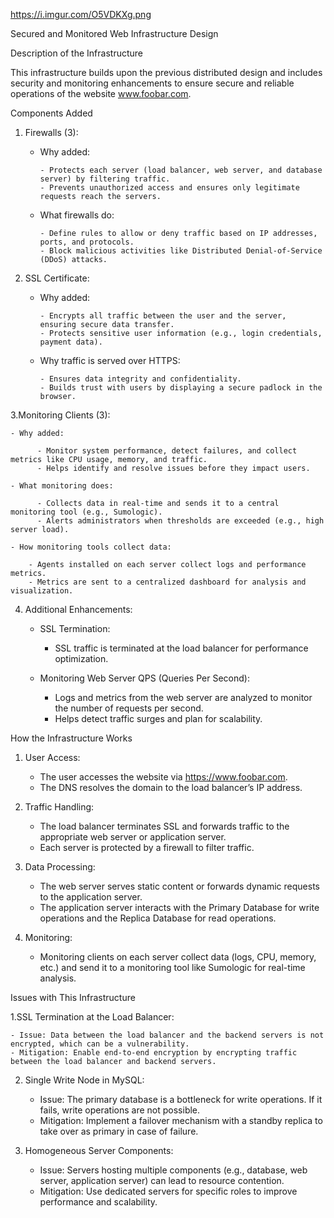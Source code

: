 https://i.imgur.com/O5VDKXg.png

Secured and Monitored Web Infrastructure Design

Description of the Infrastructure

This infrastructure builds upon the previous distributed design and includes security and monitoring 
enhancements to ensure secure and reliable operations of the website www.foobar.com.

Components Added
1. Firewalls (3):

    - Why added:

          - Protects each server (load balancer, web server, and database server) by filtering traffic.
          - Prevents unauthorized access and ensures only legitimate requests reach the servers.

    - What firewalls do:

          - Define rules to allow or deny traffic based on IP addresses, ports, and protocols.
          - Block malicious activities like Distributed Denial-of-Service (DDoS) attacks.

2. SSL Certificate:

    - Why added:

          - Encrypts all traffic between the user and the server, ensuring secure data transfer.
          - Protects sensitive user information (e.g., login credentials, payment data).

    - Why traffic is served over HTTPS:

          - Ensures data integrity and confidentiality.
          - Builds trust with users by displaying a secure padlock in the browser.

3.Monitoring Clients (3):

    - Why added:

          - Monitor system performance, detect failures, and collect metrics like CPU usage, memory, and traffic.
          - Helps identify and resolve issues before they impact users.

    - What monitoring does:

          - Collects data in real-time and sends it to a central monitoring tool (e.g., Sumologic).
          - Alerts administrators when thresholds are exceeded (e.g., high server load).

    - How monitoring tools collect data:

        - Agents installed on each server collect logs and performance metrics.
        - Metrics are sent to a centralized dashboard for analysis and visualization.

4. Additional Enhancements:

    - SSL Termination:

        - SSL traffic is terminated at the load balancer for performance optimization.

    - Monitoring Web Server QPS (Queries Per Second):

        - Logs and metrics from the web server are analyzed to monitor the number of requests per second.
        - Helps detect traffic surges and plan for scalability.


How the Infrastructure Works

1. User Access:

    - The user accesses the website via https://www.foobar.com.
    - The DNS resolves the domain to the load balancer’s IP address.

2. Traffic Handling:

    - The load balancer terminates SSL and forwards traffic to the appropriate web server or application server.
    - Each server is protected by a firewall to filter traffic.

3. Data Processing:

    - The web server serves static content or forwards dynamic requests to the application server.
    - The application server interacts with the Primary Database for write operations and the Replica Database for read operations.

4. Monitoring:

    - Monitoring clients on each server collect data (logs, CPU, memory, etc.) and send it to a monitoring tool like Sumologic for real-time analysis.


Issues with This Infrastructure

1.SSL Termination at the Load Balancer:

    - Issue: Data between the load balancer and the backend servers is not encrypted, which can be a vulnerability.
    - Mitigation: Enable end-to-end encryption by encrypting traffic between the load balancer and backend servers.

2. Single Write Node in MySQL:

    - Issue: The primary database is a bottleneck for write operations. If it fails, write operations are not possible.
    - Mitigation: Implement a failover mechanism with a standby replica to take over as primary in case of failure.

3. Homogeneous Server Components:

    - Issue: Servers hosting multiple components (e.g., database, web server, application server) can lead to resource contention.
    - Mitigation: Use dedicated servers for specific roles to improve performance and scalability.